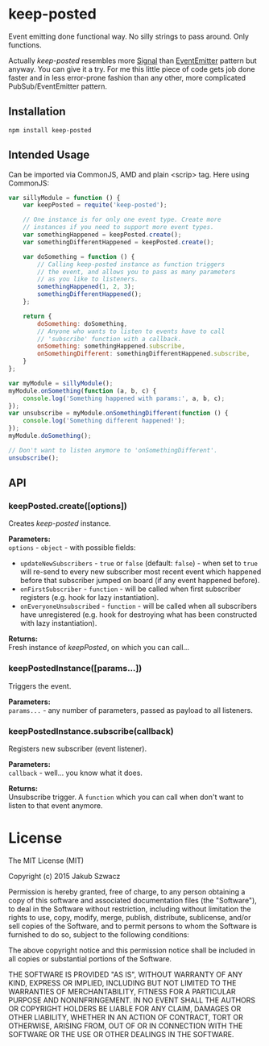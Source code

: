 keep-posted
===========

Event emitting done functional way. No silly strings to pass around. Only functions.

Actually *keep-posted* resembles more [Signal](https://github.com/millermedeiros/js-signals/wiki/Comparison-between-different-Observer-Pattern-implementations#signals) than [EventEmitter](https://github.com/millermedeiros/js-signals/wiki/Comparison-between-different-Observer-Pattern-implementations#event-emittertargetdispatcher) pattern but anyway. You can give it a try. For me this little piece of code gets job done faster and in less error-prone fashion than any other, more complicated PubSub/EventEmitter pattern.

## Installation
```
npm install keep-posted
```

## Intended Usage
Can be imported via CommonJS, AMD and plain &lt;scrip&gt; tag. Here using CommonJS:
```js
var sillyModule = function () {
    var keepPosted = requite('keep-posted');

    // One instance is for only one event type. Create more
    // instances if you need to support more event types.
    var somethingHappened = keepPosted.create();
    var somethingDifferentHappened = keepPosted.create();

    var doSomething = function () {
        // Calling keep-posted instance as function triggers
        // the event, and allows you to pass as many parameters
        // as you like to listeners.
        somethingHappened(1, 2, 3);
        somethingDifferentHappened();
    };

    return {
        doSomething: doSomething,
        // Anyone who wants to listen to events have to call
        // 'subscribe' function with a callback.
        onSomething: somethingHappened.subscribe,
        onSomethingDifferent: somethingDifferentHappened.subscribe,
    }
};

var myModule = sillyModule();
myModule.onSomething(function (a, b, c) {
    console.log('Something happened with params:', a, b, c);
});
var unsubscribe = myModule.onSomethingDifferent(function () {
    console.log('Something different happened!');
});
myModule.doSomething();

// Don't want to listen anymore to 'onSomethingDifferent'.
unsubscribe();
```

## API

### keepPosted.create([options])

Creates *keep-posted* instance.

**Parameters:**  
`options` - `object` - with possible fields:  
* `updateNewSubscribers` - `true` or `false` (default: `false`) - when set to `true` will re-send to every new subscriber most recent event which happened before that subscriber jumped on board (if any event happened before).
* `onFirstSubscriber` - `function` - will be called when first subscriber registers (e.g. hook for lazy instantiation).
* `onEveryoneUnsubscribed` - `function` - will be called when all subscribers have unregistered (e.g. hook for destroying what has been constructed with lazy instantiation).

**Returns:**  
Fresh instance of *keepPosted*, on which you can call...


### keepPostedInstance([params...])

Triggers the event.

**Parameters:**  
`params...` - any number of parameters, passed as payload to all listeners.


### keepPostedInstance.subscribe(callback)

Registers new subscriber (event listener).

**Parameters:**  
`callback` - well... you know what it does.

**Returns:**  
Unsubscribe trigger. A `function` which you can call when don't want to listen to that event anymore.


# License

The MIT License (MIT)

Copyright (c) 2015 Jakub Szwacz

Permission is hereby granted, free of charge, to any person obtaining a copy
of this software and associated documentation files (the "Software"), to deal
in the Software without restriction, including without limitation the rights
to use, copy, modify, merge, publish, distribute, sublicense, and/or sell
copies of the Software, and to permit persons to whom the Software is
furnished to do so, subject to the following conditions:

The above copyright notice and this permission notice shall be included in all
copies or substantial portions of the Software.

THE SOFTWARE IS PROVIDED "AS IS", WITHOUT WARRANTY OF ANY KIND, EXPRESS OR
IMPLIED, INCLUDING BUT NOT LIMITED TO THE WARRANTIES OF MERCHANTABILITY,
FITNESS FOR A PARTICULAR PURPOSE AND NONINFRINGEMENT. IN NO EVENT SHALL THE
AUTHORS OR COPYRIGHT HOLDERS BE LIABLE FOR ANY CLAIM, DAMAGES OR OTHER
LIABILITY, WHETHER IN AN ACTION OF CONTRACT, TORT OR OTHERWISE, ARISING FROM,
OUT OF OR IN CONNECTION WITH THE SOFTWARE OR THE USE OR OTHER DEALINGS IN THE
SOFTWARE.
